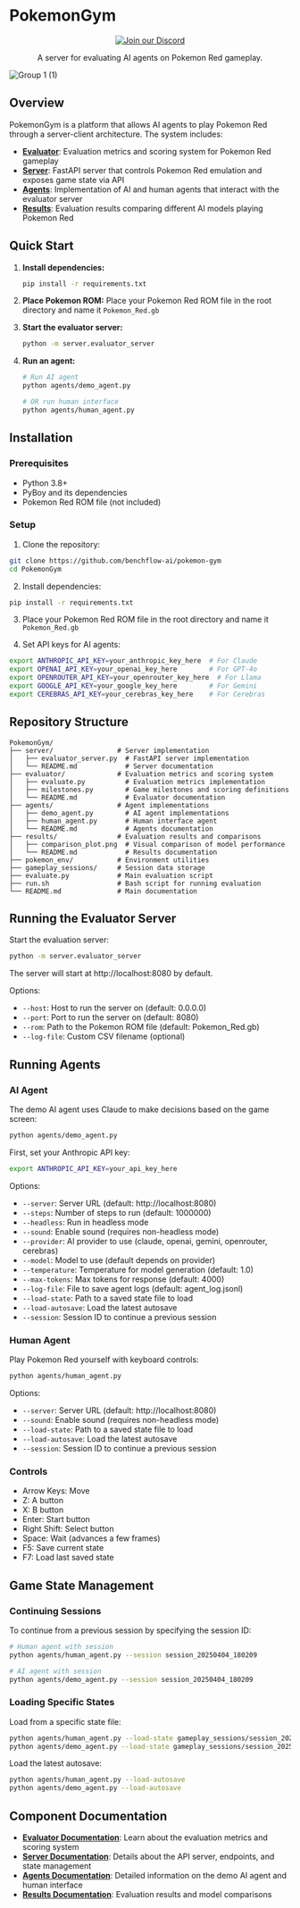 # PokemonGym   
<div align="center">
  <a href="https://discord.gg/mZ9Rc8q8W3" target="_blank">
    <img src="https://img.shields.io/badge/Join%20our%20Discord-5865F2?style=for-the-badge&logo=discord&logoColor=white" alt="Join our Discord">
  </a>
  <p>
    A server for evaluating AI agents on Pokemon Red gameplay.
  </p>
  
</div>




![Group 1 (1)](./results/comparison_plot.png)

## Overview

PokemonGym is a platform that allows AI agents to play Pokemon Red through a server-client architecture. The system includes:

- **[Evaluator](./evaluator/README.md)**: Evaluation metrics and scoring system for Pokemon Red gameplay
- **[Server](./server/README.md)**: FastAPI server that controls Pokemon Red emulation and exposes game state via API
- **[Agents](./agents/README.md)**: Implementation of AI and human agents that interact with the evaluator server
- **[Results](./results/README.md)**: Evaluation results comparing different AI models playing Pokemon Red

## Quick Start

1. **Install dependencies:**
   ```bash
   pip install -r requirements.txt
   ```

2. **Place Pokemon ROM:**
   Place your Pokemon Red ROM file in the root directory and name it `Pokemon_Red.gb`

3. **Start the evaluator server:**
   ```bash
   python -m server.evaluator_server
   ```

4. **Run an agent:**
   ```bash
   # Run AI agent
   python agents/demo_agent.py
   
   # OR run human interface
   python agents/human_agent.py
   ```

## Installation

### Prerequisites

- Python 3.8+
- PyBoy and its dependencies
- Pokemon Red ROM file (not included)

### Setup

1. Clone the repository:
```bash
git clone https://github.com/benchflow-ai/pokemon-gym
cd PokemonGym
```

2. Install dependencies:
```bash
pip install -r requirements.txt
```

3. Place your Pokemon Red ROM file in the root directory and name it `Pokemon_Red.gb`

4. Set API keys for AI agents:
```bash
export ANTHROPIC_API_KEY=your_anthropic_key_here  # For Claude
export OPENAI_API_KEY=your_openai_key_here        # For GPT-4o
export OPENROUTER_API_KEY=your_openrouter_key_here  # For Llama
export GOOGLE_API_KEY=your_google_key_here        # For Gemini
export CEREBRAS_API_KEY=your_cerebras_key_here    # For Cerebras
```

## Repository Structure

```
PokemonGym/
├── server/                # Server implementation
│   ├── evaluator_server.py  # FastAPI server implementation
│   └── README.md            # Server documentation
├── evaluator/             # Evaluation metrics and scoring system
│   ├── evaluate.py          # Evaluation metrics implementation
│   ├── milestones.py        # Game milestones and scoring definitions
│   └── README.md            # Evaluator documentation
├── agents/                # Agent implementations
│   ├── demo_agent.py        # AI agent implementations
│   ├── human_agent.py       # Human interface agent
│   └── README.md            # Agents documentation
├── results/               # Evaluation results and comparisons
│   ├── comparison_plot.png  # Visual comparison of model performance
│   └── README.md            # Results documentation
├── pokemon_env/           # Environment utilities
├── gameplay_sessions/     # Session data storage
├── evaluate.py            # Main evaluation script
├── run.sh                 # Bash script for running evaluation
└── README.md              # Main documentation
```

## Running the Evaluator Server

Start the evaluation server:

```bash
python -m server.evaluator_server
```

The server will start at http://localhost:8080 by default.

Options:
- `--host`: Host to run the server on (default: 0.0.0.0)
- `--port`: Port to run the server on (default: 8080)
- `--rom`: Path to the Pokemon ROM file (default: Pokemon_Red.gb)
- `--log-file`: Custom CSV filename (optional)

## Running Agents

### AI Agent

The demo AI agent uses Claude to make decisions based on the game screen:

```bash
python agents/demo_agent.py
```

First, set your Anthropic API key:
```bash
export ANTHROPIC_API_KEY=your_api_key_here
```

Options:
- `--server`: Server URL (default: http://localhost:8080)
- `--steps`: Number of steps to run (default: 1000000)
- `--headless`: Run in headless mode
- `--sound`: Enable sound (requires non-headless mode)
- `--provider`: AI provider to use (claude, openai, gemini, openrouter, cerebras)
- `--model`: Model to use (default depends on provider)
- `--temperature`: Temperature for model generation (default: 1.0)
- `--max-tokens`: Max tokens for response (default: 4000)
- `--log-file`: File to save agent logs (default: agent_log.jsonl)
- `--load-state`: Path to a saved state file to load
- `--load-autosave`: Load the latest autosave
- `--session`: Session ID to continue a previous session

### Human Agent

Play Pokemon Red yourself with keyboard controls:

```bash
python agents/human_agent.py
```

Options:
- `--server`: Server URL (default: http://localhost:8080)
- `--sound`: Enable sound (requires non-headless mode)
- `--load-state`: Path to a saved state file to load
- `--load-autosave`: Load the latest autosave
- `--session`: Session ID to continue a previous session

### Controls

- Arrow Keys: Move
- Z: A button
- X: B button
- Enter: Start button
- Right Shift: Select button
- Space: Wait (advances a few frames)
- F5: Save current state
- F7: Load last saved state

## Game State Management

### Continuing Sessions

To continue from a previous session by specifying the session ID:

```bash
# Human agent with session
python agents/human_agent.py --session session_20250404_180209

# AI agent with session
python agents/demo_agent.py --session session_20250404_180209
```

### Loading Specific States

Load from a specific state file:
```bash
python agents/human_agent.py --load-state gameplay_sessions/session_20250404_180209/final_state.state
python agents/demo_agent.py --load-state gameplay_sessions/session_20250404_180209/final_state.state
```

Load the latest autosave:
```bash
python agents/human_agent.py --load-autosave
python agents/demo_agent.py --load-autosave
```

## Component Documentation

- [**Evaluator Documentation**](./evaluator/README.md): Learn about the evaluation metrics and scoring system
- [**Server Documentation**](./server/README.md): Details about the API server, endpoints, and state management
- [**Agents Documentation**](./agents/README.md): Detailed information on the demo AI agent and human interface
- [**Results Documentation**](./results/README.md): Evaluation results and model comparisons
